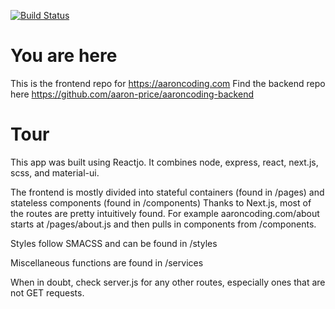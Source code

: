 [![Build Status](https://travis-ci.org/aaron-price/aaroncoding-frontend.svg?branch=master)](https://travis-ci.org/aaron-price/aaroncoding-frontend)

# You are here
This is the frontend repo for https://aaroncoding.com
Find the backend repo here https://github.com/aaron-price/aaroncoding-backend

# Tour
This app was built using Reactjo. It combines node, express, react, next.js, scss, and material-ui.

The frontend is mostly divided into stateful containers (found in /pages) and stateless components (found in /components)
Thanks to Next.js, most of the routes are pretty intuitively found. For example aaroncoding.com/about starts at /pages/about.js and then pulls in components from /components.

Styles follow SMACSS and can be found in /styles

Miscellaneous functions are found in /services

When in doubt, check server.js for any other routes, especially ones that are not GET requests.
